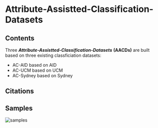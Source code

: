 # Attribute-Assistted-Classification-Datasets
## Contents
Three ***Attribute-Assistted-Classification-Datasets*** **(AACDs)** are built based on three existing classficiation datasets:
- AC-AID based on AID
- AC-UCM based on UCM
- AC-Sydney based on Sydney

## Citations

## Samples
![samples](https://github.com/CrazyStoneonRoad/Attribute-Assistted-Classification-Datasets/blob/master/AC-AID/AC-AID-2.png)
